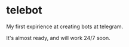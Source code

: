 # telebot

My first expirience at creating bots at telegram.

It's almost ready, and will work 24/7 soon.
